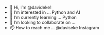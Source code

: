 - 👋 Hi, I’m @davideke1
- 👀 I’m interested in ... Python and AI
- 🌱 I’m currently learning ... Python
- 💞️ I’m looking to collaborate on ...
- 📫 How to reach me ... @daviseke Instagram

<!---
davideke1/davideke1 is a ✨ special ✨ repository because its `README.md` (this file) appears on your GitHub profile.
You can click the Preview link to take a look at your changes.
--->

